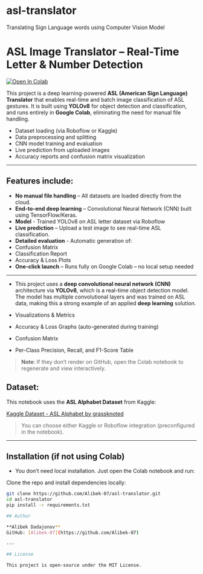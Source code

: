 # asl-translator
Translating Sign Language words using Computer Vision Model
# ASL Image Translator – Real-Time Letter & Number Detection

[![Open In Colab](https://colab.research.google.com/assets/colab-badge.svg)](https://colab.research.google.com/github/YOUR_USERNAME/YOUR_REPO_NAME/blob/main/ASL_Translator.ipynb)

This project is a deep learning-powered **ASL (American Sign Language) Translator** that enables real-time and batch image classification of ASL gestures. It is built using **YOLOv8** for object detection and classification, and runs entirely in **Google Colab**, eliminating the need for manual file handling.

- Dataset loading (via Roboflow or Kaggle)
- Data preprocessing and splitting
- CNN model training and evaluation
- Live prediction from uploaded images
- Accuracy reports and confusion matrix visualization

---

## Features include:

-  **No manual file handling** – All datasets are loaded directly from the cloud.
-  **End-to-end deep learning** – Convolutional Neural Network (CNN) built using TensorFlow/Keras.
-  **Model** - Trained YOLOv8 on ASL letter dataset via Roboflow
-  **Live prediction** – Upload a test image to see real-time ASL classification.
-  **Detailed evaluation** -  Automatic generation of:
  - Confusion Matrix
  - Classification Report
  - Accuracy & Loss Plots
-  **One-click launch** – Runs fully on Google Colab – no local setup needed

---

- This project uses a **deep convolutional neural network (CNN)** architecture via **YOLOv8**, which is a real-time object detection model. The model has multiple convolutional layers and was trained on ASL data, making this a strong example of an applied **deep learning** solution.

- Visualizations & Metrics
- Accuracy & Loss Graphs (auto-generated during training)
- Confusion Matrix
- Per-Class Precision, Recall, and F1-Score Table
> **Note**: If they don’t render on GitHub, open the Colab notebook to regenerate and view interactively.

## Dataset:

This notebook uses the **ASL Alphabet Dataset** from Kaggle:

[Kaggle Dataset - ASL Alphabet by grassknoted](https://www.kaggle.com/datasets/grassknoted/asl-alphabet)

> You can choose either Kaggle or Roboflow integration (preconfigured in the notebook).

---

## Installation (if not using Colab)
- You don’t need local installation. Just open the Colab notebook and run:

Clone the repo and install dependencies locally:
```bash
git clone https://github.com/Alibek-07/asl-translator.git
cd asl-translator
pip install -r requirements.txt

## Author

**Alibek Dadajonov**  
GitHub: [Alibek-07](https://github.com/Alibek-07)

---

## License

This project is open-source under the MIT License.

